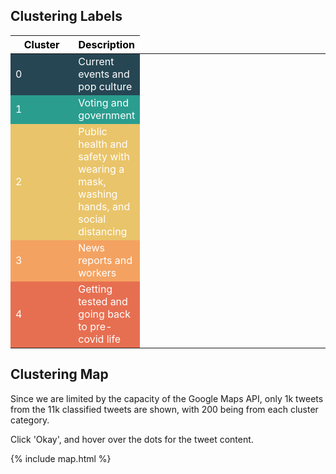 ## Clustering Labels

<table style="color: white">
<colgroup>
<col width="20%" />
<col width="20%" />
<col width="20%" />
<col width="20%" />
<col width="20%" />
</colgroup>
<thead>
<tr class="header" style="color: Black">
<th>Cluster</th>
<th>Description</th>
</tr>
</thead>
<tbody>
  
<tr style="background-color: #264653">
<td markdown="span"> 0 </td>
<td markdown="span"> Current events and pop culture</td>
</tr>
  
<tr style="background-color: #2a9d8f">
<td markdown="span"> 1 </td>
<td markdown="span">Voting and government</td>
</tr>

<tr style="background-color: #e9c46a">
<td markdown="span"> 2 </td>
<td markdown="span">Public health and safety with wearing a mask, washing hands, and social distancing</td>
</tr>

<tr style="background-color: #f4a261">
<td markdown="span"> 3 </td>
<td markdown="span">News reports and workers</td>
</tr>

<tr style="background-color: #e76f51">
<td markdown="span"> 4 </td>
<td markdown="span">Getting tested and going back to pre-covid life</td>
</tr>

</tbody>
</table>

## Clustering Map
Since we are limited by the capacity of the Google Maps API, only 1k tweets from the 11k classified tweets are shown, with 200 being from each cluster category.

Click 'Okay', and hover over the dots for the tweet content.

{% include map.html %}

